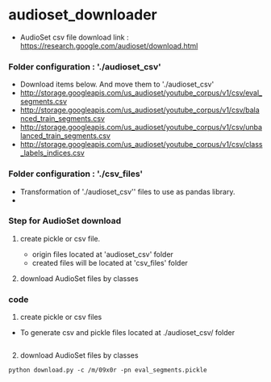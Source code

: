 # audioset_downloader

- AudioSet csv file download link : https://research.google.com/audioset/download.html


### Folder configuration : './audioset_csv'
- Download items below. And move them to './audioset_csv'
- http://storage.googleapis.com/us_audioset/youtube_corpus/v1/csv/eval_segments.csv
- http://storage.googleapis.com/us_audioset/youtube_corpus/v1/csv/balanced_train_segments.csv
- http://storage.googleapis.com/us_audioset/youtube_corpus/v1/csv/unbalanced_train_segments.csv
- http://storage.googleapis.com/us_audioset/youtube_corpus/v1/csv/class_labels_indices.csv


### Folder configuration : './csv_files'
- Transformation of './audioset_csv'' files to use as pandas library.
-

### Step for AudioSet download

1. create pickle or csv file.
   * origin files located at 'audioset_csv' folder
   * created files will be located at 'csv_files' folder

2. download AudioSet files by classes




### code

1. create pickle or csv files

- To generate csv and pickle files located at ./audioset_csv/ folder 

```

```

2. download AudioSet files by classes

```
python download.py -c /m/09x0r -pn eval_segments.pickle
```
